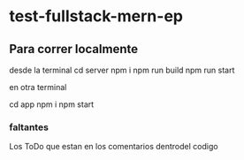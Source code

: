 # test-fullstack-mern-ep
## Para correr localmente
desde la terminal
cd server
npm i
npm run build
npm run start

en otra terminal

cd app
npm i
npm start

### faltantes

Los ToDo que estan en los comentarios dentrodel codigo 